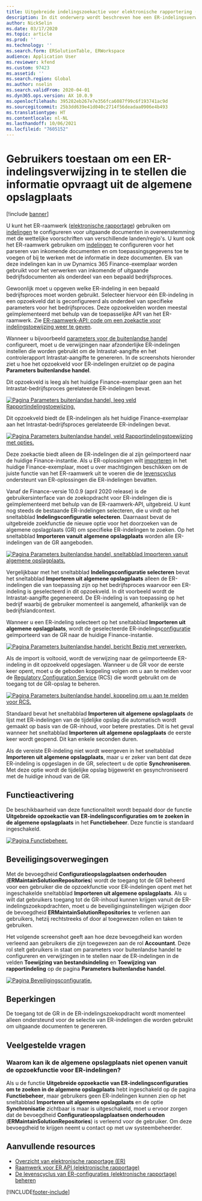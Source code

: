 ```yaml
---
title: Uitgebreide indelingszoekactie voor elektronische rapportering (ER)
description: In dit onderwerp wordt beschreven hoe een ER-indelingsverwijzing kan worden ingesteld in de ER-indelingszoekactie wanneer de vereiste indeling is opgeslagen in de algemene opslagplaats.
author: NickSelin
ms.date: 03/17/2020
ms.topic: article
ms.prod: ''
ms.technology: ''
ms.search.form: ERSolutionTable, ERWorkspace
audience: Application User
ms.reviewer: kfend
ms.custom: 97423
ms.assetid: ''
ms.search.region: Global
ms.author: nselin
ms.search.validFrom: 2020-04-01
ms.dyn365.ops.version: AX 10.0.9
ms.openlocfilehash: 395282eb267e7e356fca6087f99c6f193741ac9d
ms.sourcegitcommit: 25b3dd639e41d040c2714f56deadaa0906e4b493
ms.translationtype: HT
ms.contentlocale: nl-NL
ms.lasthandoff: 10/06/2021
ms.locfileid: "7605152"
---
```

# <a name="allow-users-to-set-up-an-er-format-reference-inquiring-a-format-from-the-global-repository"></a>Gebruikers toestaan om een ER-indelingsverwijzing in te stellen die informatie opvraagt uit de algemene opslagplaats

[!include [banner](../includes/banner.md)]

U kunt het ER-raamwerk ([elektronische rapportage](general-electronic-reporting.md)) gebruiken om [indelingen](general-electronic-reporting.md#FormatComponentOutbound) te configureren voor uitgaande documenten in overeenstemming met de wettelijke voorschriften van verschillende landen/regio's. U kunt ook het ER-raamwerk gebruiken om [indelingen](general-electronic-reporting.md#FormatComponentInbound) te configureren voor het parseren van inkomende documenten en om toepassingsgegevens toe te voegen of bij te werken met de informatie in deze documenten. Elk van deze indelingen kan in uw Dynamics 365 Finance-exemplaar worden gebruikt voor het verwerken van inkomende of uitgaande bedrijfsdocumenten als onderdeel van een bepaald bedrijfsproces.

Gewoonlijk moet u opgeven welke ER-indeling in een bepaald bedrijfsproces moet worden gebruikt. Selecteer hiervoor één ER-indeling in een opzoekveld dat is geconfigureerd als onderdeel van specifieke parameters voor het bedrijfsproces. Deze opzoekvelden worden meestal geïmplementeerd met behulp van de toepasselijke API van het ER-raamwerk. Zie [ER-raamwerk-API: code om een zoekactie voor indelingstoewijzing weer te geven](er-apis-app73.md#code-to-display-a-format-mapping-lookup).

Wanneer u bijvoorbeeld [parameters voor de buitenlandse handel](../../../finance/localizations/emea-intrastat.md#set-up-foreign-trade-parameters) configureert, moet u de verwijzingen naar afzonderlijke ER-indelingen instellen die worden gebruikt om de Intrastat-aangifte en het controlerapport Intrastat-aangifte te genereren. In de screenshots hieronder ziet u hoe het opzoekveld voor ER-indelingen eruitziet op de pagina **Parameters buitenlandse handel**.

Dit opzoekveld is leeg als het huidige Finance-exemplaar geen aan het Intrastat-bedrijfsproces gerelateerde ER-indelingen bevat.

[![Pagina Parameters buitenlandse handel, leeg veld Rapportindelingstoewijzing.](./media/ER-ExtLookup-Lookup1.gif)](./media/ER-ExtLookup-Lookup1.gif)

Dit opzoekveld biedt de ER-indelingen als het huidige Finance-exemplaar aan het Intrastat-bedrijfsproces gerelateerde ER-indelingen bevat.

[![Pagina Parameters buitenlandse handel, veld Rapportindelingstoewijzing met opties.](./media/ER-ExtLookup-Lookup2.png)](./media/ER-ExtLookup-Lookup2.png)

Deze zoekactie biedt alleen de ER-indelingen die al zijn geïmporteerd naar de huidige Finance-instantie. Als u ER-oplossingen wilt [importeren](./tasks/er-import-configuration-lifecycle-services.md) in het huidige Finance-exemplaar, moet u over machtigingen beschikken om de juiste functie van het ER-raamwerk uit te voeren die de [levenscyclus](general-electronic-reporting-manage-configuration-lifecycle.md) ondersteunt van ER-oplossingen die ER-indelingen bevatten.

Vanaf de Finance-versie 10.0.9 (april 2020 release) is de gebruikersinterface van de zoekopdracht voor ER-indelingen die is geïmplementeerd met behulp van de ER-raamwerk-API, uitgebreid. U kunt nog steeds de bestaande ER-indelingen selecteren, die u vindt op het sneltabblad **Indelingsconfiguratie selecteren**. Daarnaast bevat de uitgebreide zoekfunctie de nieuwe optie voor het doorzoeken van de algemene opslagplaats (GR) om specifieke ER-indelingen te zoeken. Op het sneltabblad **Importeren vanuit algemene opslagplaats** worden alle ER-indelingen van de GR aangeboden.

[![Pagina Parameters buitenlandse handel, sneltabblad Importeren vanuit algemene opslagplaats.](./media/ER-ExtLookup-Lookup3.png)](./media/ER-ExtLookup-Lookup3.png)

Vergelijkbaar met het sneltabblad **Indelingsconfiguratie selecteren** bevat het sneltabblad **Importeren uit algemene opslagplaats** alleen de ER-indelingen die van toepassing zijn op het bedrijfsproces waarvoor een ER-indeling is geselecteerd in dit opzoekveld. In dit voorbeeld wordt de Intrastat-aangifte gegenereerd. De ER-indeling is van toepassing op het bedrijf waarbij de gebruiker momenteel is aangemeld, afhankelijk van de bedrijfslandcontext.

Wanneer u een ER-indeling selecteert op het sneltabblad **Importeren uit algemene opslagplaats**, wordt de geselecteerde ER-indelings[configuratie](general-electronic-reporting.md#Configuration) geïmporteerd van de GR naar de huidige Finance-instantie.

[![Pagina Parameters buitenlandse handel, bericht Bezig met verwerken.](./media/ER-ExtLookup-FormatImport.png)](./media/ER-ExtLookup-FormatImport.png)

Als de import is voltooid, wordt de verwijzing naar de geïmporteerde ER-indeling in dit opzoekveld opgeslagen. Wanneer u de GR voor de eerste keer opent, moet u de geboden koppeling volgen om u aan te melden voor de [Regulatory Configuration Service](https://aka.ms/rcs) (RCS) die wordt gebruikt om de toegang tot de GR-opslag te beheren.

[![Pagina Parameters buitenlandse handel, koppeling om u aan te melden voor RCS.](./media/ER-ExtLookup-RepoSignUp.png)](./media/ER-ExtLookup-RepoSignUp.png)

Standaard bevat het sneltabblad **Importeren uit algemene opslagplaats** de lijst met ER-indelingen van de tijdelijke opslag die automatisch wordt gemaakt op basis van de GR-inhoud, voor betere prestaties. Dit is het geval wanneer het sneltabblad **Importeren uit algemene opslagplaats** de eerste keer wordt geopend. Dit kan enkele seconden duren.

Als de vereiste ER-indeling niet wordt weergeven in het sneltabblad **Importeren uit algemene opslagplaats**, maar u er zeker van bent dat deze ER-indeling is opgeslagen in de GR, selecteert u de optie **Synchroniseren**. Met deze optie wordt de tijdelijke opslag bijgewerkt en gesynchroniseerd met de huidige inhoud van de GR.

## <a name="feature-activation"></a>Functieactivering

De beschikbaarheid van deze functionaliteit wordt bepaald door de functie **Uitgebreide opzoekactie van ER-indelingsconfiguraties om te zoeken in de algemene opslagplaats** in het **Functiebeheer**. Deze functie is standaard ingeschakeld.

[![Pagina Functiebeheer.](./media/ER-ExtLookup-FeatureMngt.png)](./media/ER-ExtLookup-FeatureMngt.png)

## <a name="security-considerations"></a>Beveiligingsoverwegingen

Met de bevoegdheid **Configuratieopslagplaatsen onderhouden** (**ERMaintainSolutionRepositories**) wordt de toegang tot de GR beheerd voor een gebruiker die de opzoekfunctie voor ER-indelingen opent met het ingeschakelde sneltabblad **Importeren uit algemene opslagplaats**. Als u wilt dat gebruikers toegang tot de GR-inhoud kunnen krijgen vanuit de ER-indelingszoekopdrachten, moet u de beveiligingsinstellingen wijzigen door de bevoegdheid **ERMaintainSolutionRepositories** te verlenen aan gebruikers, hetzij rechtstreeks of door al toegewezen rollen en taken te gebruiken.

Het volgende screenshot geeft aan hoe deze bevoegdheid kan worden verleend aan gebruikers die zijn toegewezen aan de rol **Accountant**. Deze rol stelt gebruikers in staat om parameters voor buitenlandse handel te configureren en verwijzingen in te stellen naar de ER-indelingen in de velden **Toewijzing van bestandsindeling** en **Toewijzing van rapportindeling** op de pagina **Parameters buitenlandse handel**.

[![Pagina Beveiligingsconfiguratie.](./media/ER-ExtLookup-SecuritySetting.png)](./media/ER-ExtLookup-SecuritySetting.png)

## <a name="limitations"></a>Beperkingen

De toegang tot de GR in de ER-indelingszoekopdracht wordt momenteel alleen ondersteund voor de selectie van ER-indelingen die worden gebruikt om uitgaande documenten te genereren.

## <a name="frequently-asked-questions"></a>Veelgestelde vragen

### <a name="why-cant-i-access-the-global-repository-from-the-er-format-lookup"></a>Waarom kan ik de algemene opslagplaats niet openen vanuit de opzoekfunctie voor ER-indelingen?

Als u de functie **Uitgebreide opzoekactie van ER-indelingsconfiguraties om te zoeken in de algemene opslagplaats** hebt ingeschakeld op de pagina **Functiebeheer**, maar gebruikers geen ER-indelingen kunnen zien op het sneltabblad **Importeren uit algemene opslagplaats** en de optie **Synchronisatie** zichtbaar is maar is uitgeschakeld, moet u ervoor zorgen dat de bevoegdheid **Configuratieopslagplaatsen onderhouden** (**ERMaintainSolutionRepositories**) is verleend voor de gebruiker. Om deze bevoegdheid te krijgen neemt u contact op met uw systeembeheerder.

## <a name="additional-resources"></a>Aanvullende resources

- [Overzicht van elektronische rapportage (ER)](general-electronic-reporting.md)
- [Raamwerk voor ER API (elektronische rapportage)](er-apis-app73.md)
- [De levenscyclus van ER-configuraties (elektronische rapportage) beheren](general-electronic-reporting-manage-configuration-lifecycle.md)


[!INCLUDE[footer-include](../../../includes/footer-banner.md)]
